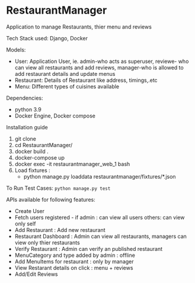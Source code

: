 # RestaurantManager

Application to manage Restaurants, thier menu and reviews

Tech Stack used: Django, Docker

Models:
- User: Application User,
  ie. admin-who acts as superuser, reviewe- who can view all restaurants and add reviews, manager-who is allowed to add restaurant details and update menus
- Restaurant: Details of Restaurant like address, timings,.etc
- Menu: Different types of cuisines available

Dependencies:
- python 3.9
- Docker Engine, Docker compose

Installation guide

1. git clone <REPO URL>
2. cd RestaurantManager/
2. docker build .
3. docker-compose up
4. docker exec -it restaurantmanager_web_1 bash
6. Load fixtures :
    - python manage.py loaddata restaurantmanager/fixtures/*.json

To Run Test Cases:
``` python manage.py test ```

APIs available for following features:
- Create User
- Fetch users registered -
	  if admin : can view all users
	  others: can view only self
- Add Restaurant : Add new restaurant
- Restaurant Dashboard : Admin can view all restaurants, managers can view only thier restaurants
- Verify Restaurant : Admin can verify an published restaurant
- MenuCategory and type added by admin : offline
- Add MenuItems for restaurant : only by manager
- View Restarant details on click : menu + reviews
- Add/Edit Reviews
